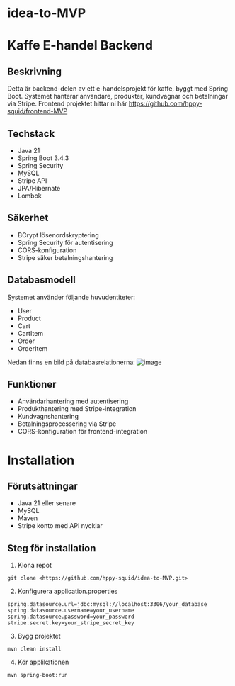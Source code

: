 # idea-to-MVP

# Kaffe E-handel Backend

## Beskrivning
Detta är backend-delen av ett e-handelsprojekt för kaffe, byggt med Spring Boot. Systemet hanterar användare, produkter, kundvagnar och betalningar via Stripe. Frontend projektet hittar ni här https://github.com/hppy-squid/frontend-MVP

## Techstack
- Java 21
- Spring Boot 3.4.3
- Spring Security
- MySQL
- Stripe API
- JPA/Hibernate
- Lombok

## Säkerhet
- BCrypt lösenordskryptering
- Spring Security för autentisering
- CORS-konfiguration
- Stripe säker betalningshantering

## Databasmodell
Systemet använder följande huvudentiteter:
- User
- Product
- Cart
- CartItem
- Order
- OrderItem

Nedan finns en bild på databasrelationerna:
![image](https://github.com/user-attachments/assets/d5cc32bf-ea45-40f2-87db-2415439874cb)


## Funktioner 
- Användarhantering med autentisering
- Produkthantering med Stripe-integration
- Kundvagnshantering
- Betalningsprocessering via Stripe
- CORS-konfiguration för frontend-integration

# Installation

## Förutsättningar
- Java 21 eller senare
- MySQL
- Maven
- Stripe konto med API nycklar

## Steg för installation
1. Klona repot
```
git clone <https://github.com/hppy-squid/idea-to-MVP.git>
```
2. Konfigurera application.properties
```
spring.datasource.url=jdbc:mysql://localhost:3306/your_database
spring.datasource.username=your_username
spring.datasource.password=your_password
stripe.secret.key=your_stripe_secret_key
```
3. Bygg projektet
```
mvn clean install
```
4. Kör applikationen
```
mvn spring-boot:run
```
